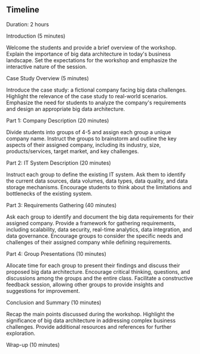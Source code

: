 ## Timeline 

Duration: 2 hours

Introduction (5 minutes)

Welcome the students and provide a brief overview of the workshop.
Explain the importance of big data architecture in today's business landscape.
Set the expectations for the workshop and emphasize the interactive nature of the session.

Case Study Overview (5 minutes)

Introduce the case study: a fictional company facing big data challenges.
Highlight the relevance of the case study to real-world scenarios.
Emphasize the need for students to analyze the company's requirements and design an appropriate big data architecture.

Part 1: Company Description (20 minutes)

Divide students into groups of 4-5 and assign each group a unique company name.
Instruct the groups to brainstorm and outline the key aspects of their assigned company, including its industry, size, products/services, target market, and key challenges.

Part 2: IT System Description (20 minutes)

Instruct each group to define the existing IT system.
Ask them to identify the current data sources, data volumes, data types, data quality, and data storage mechanisms.
Encourage students to think about the limitations and bottlenecks of the existing system.

Part 3: Requirements Gathering (40 minutes)

Ask each group to identify and document the big data requirements for their assigned company.
Provide a framework for gathering requirements, including scalability, data security, real-time analytics, data integration, and data governance.
Encourage groups to consider the specific needs and challenges of their assigned company while defining requirements.

Part 4: Group Presentations (10 minutes)

Allocate time for each group to present their findings and discuss their proposed big data architecture.
Encourage critical thinking, questions, and discussions among the groups and the entire class.
Facilitate a constructive feedback session, allowing other groups to provide insights and suggestions for improvement.

Conclusion and Summary (10 minutes)

Recap the main points discussed during the workshop.
Highlight the significance of big data architecture in addressing complex business challenges.
Provide additional resources and references for further exploration.

Wrap-up (10 minutes)
